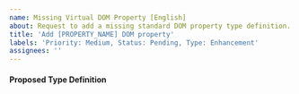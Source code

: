 ```yaml
---
name: Missing Virtual DOM Property [English]
about: Request to add a missing standard DOM property type definition.
title: 'Add [PROPERTY_NAME] DOM property'
labels: 'Priority: Medium, Status: Pending, Type: Enhancement'
assignees: ''
---
```


<!--
If you are asking of adding multiple properties, please propose them in multiple issues.

Make sure the property you are proposing is a standarnd DOM property based on the W3C DOM Specification (https://dom.spec.whatwg.org) or W3C HTML Specification (https://html.spec.whatwg.org/).
-->

<!--
Example:

[W3C DOM specification](https://dom.spec.whatwg.org/#dom-element-classname) specifies `className` property as a standard property of `Element` interface.
-->

#### Proposed Type Definition

<!--
Tell us your opinion about the best type representation of the proposed property.

Example:

```purs
newtype ClassName = ClassName String

type ElementProperties r
  = ( className :: ClassName -- | Reflects the `class` attribute.
    | r
    )
```
-->
